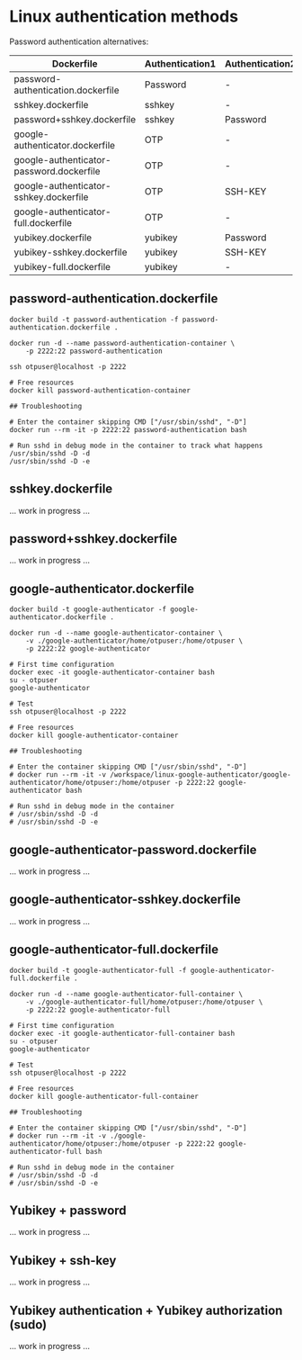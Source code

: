 # Linux authentication methods
Password authentication alternatives:



Dockerfile                                | Authentication1 | Authentication2 | sudo |
------------------------------------------|-----------------|-----------------|---------------|
password-authentication.dockerfile       | Password             | -               | passwordless             |
sshkey.dockerfile       | sshkey             | -               | -             |
password+sshkey.dockerfile       | sshkey             | Password               | -             |
google-authenticator.dockerfile       | OTP             | -               | passwordless             |
google-authenticator-password.dockerfile  | OTP             | -               | Password      | 
google-authenticator-sshkey.dockerfile    | OTP             | SSH-KEY         | Password      |
google-authenticator-full.dockerfile      | OTP             | -               | OTP           |
yubikey.dockerfile                         | yubikey          | Password        | -             |
yubikey-sshkey.dockerfile                  | yubikey          | SSH-KEY         | -             |
yubikey-full.dockerfile                    | yubikey          | -               | yubikey        |

## password-authentication.dockerfile
```
docker build -t password-authentication -f password-authentication.dockerfile .

docker run -d --name password-authentication-container \
    -p 2222:22 password-authentication

ssh otpuser@localhost -p 2222

# Free resources
docker kill password-authentication-container

## Troubleshooting

# Enter the container skipping CMD ["/usr/sbin/sshd", "-D"]
docker run --rm -it -p 2222:22 password-authentication bash

# Run sshd in debug mode in the container to track what happens
/usr/sbin/sshd -D -d
/usr/sbin/sshd -D -e
```

## sshkey.dockerfile
... work in progress ...

## password+sshkey.dockerfile
... work in progress ...

## google-authenticator.dockerfile

```
docker build -t google-authenticator -f google-authenticator.dockerfile .

docker run -d --name google-authenticator-container \
    -v ./google-authenticator/home/otpuser:/home/otpuser \
    -p 2222:22 google-authenticator

# First time configuration
docker exec -it google-authenticator-container bash
su - otpuser
google-authenticator

# Test
ssh otpuser@localhost -p 2222

# Free resources
docker kill google-authenticator-container

## Troubleshooting

# Enter the container skipping CMD ["/usr/sbin/sshd", "-D"]
# docker run --rm -it -v /workspace/linux-google-authenticator/google-authenticator/home/otpuser:/home/otpuser -p 2222:22 google-authenticator bash

# Run sshd in debug mode in the container
# /usr/sbin/sshd -D -d
# /usr/sbin/sshd -D -e
```
## google-authenticator-password.dockerfile
... work in progress ...

## google-authenticator-sshkey.dockerfile
... work in progress ...

## google-authenticator-full.dockerfile

```
docker build -t google-authenticator-full -f google-authenticator-full.dockerfile .

docker run -d --name google-authenticator-full-container \
    -v ./google-authenticator-full/home/otpuser:/home/otpuser \
    -p 2222:22 google-authenticator-full

# First time configuration
docker exec -it google-authenticator-full-container bash
su - otpuser
google-authenticator

# Test
ssh otpuser@localhost -p 2222

# Free resources
docker kill google-authenticator-full-container

## Troubleshooting

# Enter the container skipping CMD ["/usr/sbin/sshd", "-D"]
# docker run --rm -it -v ./google-authenticator/home/otpuser:/home/otpuser -p 2222:22 google-authenticator-full bash

# Run sshd in debug mode in the container
# /usr/sbin/sshd -D -d
# /usr/sbin/sshd -D -e
```

## Yubikey + password
... work in progress ...

## Yubikey + ssh-key
... work in progress ...

## Yubikey authentication +  Yubikey authorization (sudo)
... work in progress ...
